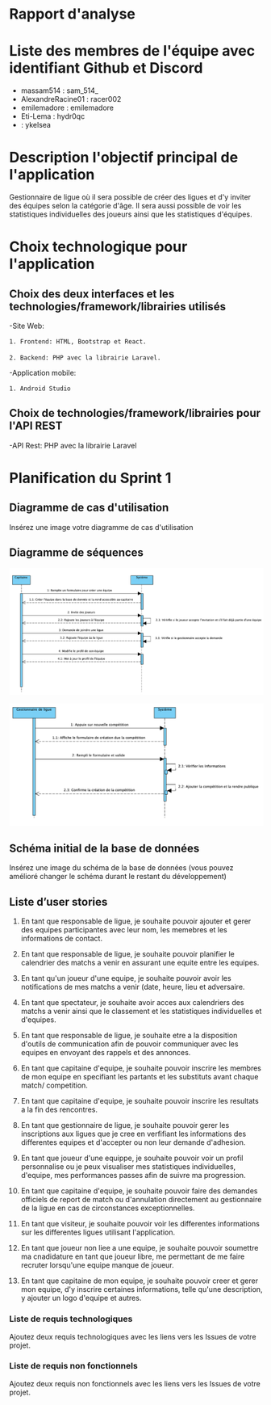 # Rapport d'analyse

# Liste des membres de l'équipe avec identifiant Github et Discord

- massam514 : sam_514_
- AlexandreRacine01 : racer002
- emilemadore : emilemadore
- Eti-Lema : hydr0qc
- : ykelsea

# Description l'objectif principal de l'application
Gestionnaire de ligue où il sera possible de créer des ligues et d'y inviter des équipes selon la catégorie d'âge. Il sera aussi possible de voir les statistiques individuelles des joueurs ainsi que les statistiques d'équipes.

# Choix technologique pour l'application

## Choix des deux interfaces et les technologies/framework/librairies utilisés
-Site Web:

    1. Frontend: HTML, Bootstrap et React.

    2. Backend: PHP avec la librairie Laravel.

-Application mobile:

    1. Android Studio
## Choix de technologies/framework/librairies pour l'API REST
-API Rest: PHP avec la librairie Laravel

# Planification du Sprint 1 

## Diagramme de cas d'utilisation
Insérez une image votre diagramme de cas d'utilisation

## Diagramme de séquences
![Image des diagrammes de séquences](/img/Screenshot_2024-02-29_at_11.04.02_AM.jpeg)

![Image des diagrammes de séquences](/img/Capture_decran_le_2024-02-28_a_15.31.22.jpeg)



## Schéma initial de la base de données
Insérez une image du schéma de la base de données (vous pouvez amélioré changer le schéma durant le restant du développement)

## Liste d’user stories
1. En tant que responsable de ligue, je souhaite pouvoir ajouter et gerer des equipes
participantes avec leur nom, les memebres et les informations de contact.

2. En tant que responsable de ligue, je souhaite pouvoir planifier le calendrier des matchs a venir en assurant une
 equite entre les equipes.

3. En tant qu'un joueur d'une equipe, je souhaite pouvoir avoir les notifications de mes matchs a venir
  (date, heure, lieu et adversaire.

4. En tant que spectateur, je souhaite avoir acces aux calendriers des matchs a venir ainsi que le
  classement et les statistiques individuelles et d'equipes.

5. En tant que responsable de ligue, je souhaite etre a la disposition d'outils de communication afin
  de pouvoir communiquer avec les equipes en envoyant des rappels et des annonces.

6. En tant que capitaine d'equipe, je souhaite pouvoir inscrire les membres de mon equipe en specifiant
  les partants et les substituts avant chaque match/ competition.

7. En tant que capitaine d'equipe, je souhaite pouvoir inscrire les resultats a la fin des rencontres.

8. En tant que gestionnaire de ligue, je souhaite pouvoir gerer les inscriptions aux ligues que je cree en verfifiant
  les informations des differentes equipes et d'accepter ou non leur demande d'adhesion.

9. En tant que joueur d'une equippe, je souhaite pouvoir voir un profil personnalise ou je peux visualiser
  mes statistiques individuelles, d'equipe, mes performances passes afin de suivre ma progression.

10. En tant que capitaine d'equipe, je souhaite pouvoir faire des demandes officiels de report de match
  ou d'annulation directement au gestionnaire de la ligue en cas de circonstances exceptionnelles.

11. En tant que visiteur, je souhaite pouvoir voir les differentes informations sur les differentes ligues
  utilisant l'application.

12. En tant que joueur non liee a une equipe, je souhaite pouvoir soumettre ma cnadidature en tant que 
  joueur libre, me permettant de me faire recruter lorsqu'une equipe manque de joueur.
 
13. En tant que capitaine de mon equipe, je souhaite pouvoir creer et gerer mon equipe, d'y inscrire
  certaines informations, telle qu'une description, y ajouter un logo d'equipe et autres.

### Liste de requis technologiques
Ajoutez deux requis technologiques avec les liens vers les Issues de votre projet.

### Liste de requis non fonctionnels
Ajoutez deux requis non fonctionnels avec les liens vers les Issues de votre projet.
